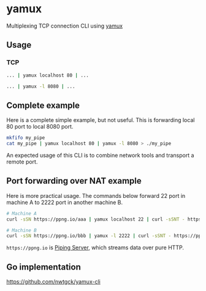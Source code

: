 # yamux
Multiplexing TCP connection CLI using [yamux](https://github.com/hashicorp/yamux/blob/master/spec.md)

## Usage

### TCP

```bash
... | yamux localhost 80 | ...
```

```bash
... | yamux -l 8080 | ...
```

## Complete example

Here is a complete simple example, but not useful. This is forwarding local 80 port to local 8080 port.

```bash
mkfifo my_pipe
cat my_pipe | yamux localhost 80 | yamux -l 8080 > ./my_pipe 
```

An expected usage of this CLI is to combine network tools and transport a remote port.

## Port forwarding over NAT example

Here is more practical usage. The commands below forward 22 port in machine A to 2222 port in another machine B.

```bash
# Machine A
curl -sSN https://ppng.io/aaa | yamux localhost 22 | curl -sSNT - https://ppng.io/bbb
```

```bash
# Machine B
curl -sSN https://ppng.io/bbb | yamux -l 2222 | curl -sSNT - https://ppng.io/aaa
```

`https://ppng.io` is [Piping Server](https://github.com/nwtgck/piping-server), which streams data over pure HTTP. 

## Go implementation
<https://github.com/nwtgck/yamux-cli>

